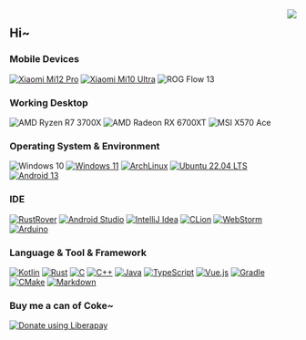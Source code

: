 <img align="right" src="https://github-readme-stats.vercel.app/api?username=1552980358&show_icons=true">

## Hi~

### Mobile Devices
[![Xiaomi Mi12 Pro](https://img.shields.io/badge/Mi%2012%20Pro-fd4900?style=flat-square&logo=xiaomi&logoColor=FFF)](https://www.mi.com/hk/product/xiaomi-12-pro/)
[![Xiaomi Mi10 Ultra](https://img.shields.io/badge/Mi%2010%20Ultra-fd4900?style=flat-square&logo=xiaomi&logoColor=FFF)](https://www.mi.com/mi10ultra)
![ROG Flow 13](https://img.shields.io/badge/Flow%20%2013-ff0029?style=flat-square&logo=republicofgamers&logoColor=FFF)

### Working Desktop
![AMD Ryzen R7 3700X](https://img.shields.io/badge/AMD%20Ryzen%20R7%203700X-DD0031?style=flat-square&logo=amd&logoColor=FFF)
![AMD Radeon RX 6700XT](https://img.shields.io/badge/AMD%20Radeon%20RX%206700XT-DD0031?style=flat-square&logo=amd&logoColor=FFF)
![MSI X570 Ace](https://img.shields.io/badge/MSI%20X570%20Ace-E6000A?style=flat-square&logo=msi&logoColor=FFF)

### Operating System & Environment
![Windows 10](https://img.shields.io/badge/Windows%2010-0096E4?style=flat-square&logo=windows&logoColor=FFF)
[![Windows 11](https://img.shields.io/badge/Windows%2011-00adef?style=flat-square&logo=windows&logoColor=FFF)](https://www.microsoft.com/en-us/windows/windows-11)
[![ArchLinux](https://img.shields.io/badge/ArchLinux-1793D1?style=flat-square&logo=archlinux&logoColor=FFF)](https://archlinux.org/)
[![Ubuntu 22.04 LTS](https://img.shields.io/badge/Ubuntu%2022.04%20LTS-E95420?style=flat-square&logo=ubuntu&logoColor=FFF)](https://ubuntu.com/)
[![Android 13](https://img.shields.io/badge/Android%2013-3ddc84?style=flat-square&logo=android&logoColor=FFF)](https://www.android.com/android-13/)

### IDE
[![RustRover](https://img.shields.io/badge/RustRover-000?style=flat-square&logo=jetbrains&logoColor=FFF)](https://www.jetbrains.com/rust/)
[![Android Studio](https://img.shields.io/badge/Android%20Studio-3DDC84?style=flat-square&logo=androidstudio&logoColor=FFF)](https://developer.android.com/studio)
[![IntelliJ Idea](https://img.shields.io/badge/IntelliJ%20Idea-8241DD?style=flat-square&logo=intellijidea&logoColor=FFF)](https://www.jetbrains.com/idea/)
[![CLion](https://img.shields.io/badge/CLion-00DD7C?style=flat-square&logo=clion&logoColor=FFF)](https://www.jetbrains.com/clion/)
[![WebStorm](https://img.shields.io/badge/WebStorm-07C3F2?style=flat-square&logo=webstorm&logoColor=FFF)](https://www.jetbrains.com/webstorm/)
[![Arduino](https://img.shields.io/badge/Arduino-008084?style=flat-square&logo=arduino&logoColor=FFF)](https://www.arduino.cc/)

### Language & Tool & Framework
[![Kotlin](https://img.shields.io/badge/Kotlin-7F52FF?style=flat-square&logo=kotlin&logoColor=FFF)](https://kotlinlang.org/)
[![Rust](https://img.shields.io/badge/Rust-000000?style=flat-square&logo=rust&logoColor=FFF)](https://www.rust-lang.org/)
[![C](https://img.shields.io/badge/C-1476B4?style=flat-square&logo=c&logoColor=FFF)](https://clang.llvm.org/)
[![C++](https://img.shields.io/badge/C++-004283?style=flat-square&logo=cplusplus&logoColor=FFF)](https://clang.llvm.org/)
[![Java](https://img.shields.io/badge/Java-E11F22?style=flat-square&logo=java&logoColor=FFF)](https://java.com/)
[![TypeScript](https://img.shields.io/badge/TypeScript-2F74C0?style=flat-square&logo=typescript&logoColor=FFF)](https://www.typescriptlang.org/)
[![Vue.js](https://img.shields.io/badge/Vue.js-42B883?style=flat-square&logo=vuedotjs&logoColor=FFF)](https://vuejs.org/)
[![Gradle](https://img.shields.io/badge/Gradle-02303A?style=flat-square&logo=gradle&logoColor=FFF)](https://gradle.org/)
[![CMake](https://img.shields.io/badge/CMake-BE212A?style=flat-square&logo=cmake&logoColor=FFF)](https://cmake.org/)
[![Markdown](https://img.shields.io/badge/Markdown-000?style=flat-square&logo=markdown&logoColor=FFF)](https://www.markdownguide.org/)

### Buy me a can of Coke~
<noscript><a href="https://liberapay.com/1552980358/donate"><img alt="Donate using Liberapay" src="https://liberapay.com/assets/widgets/donate.svg"></a></noscript>
